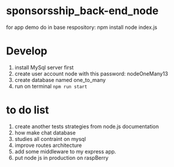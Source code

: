 # sponsorsship_back-end_node

for app demo do in base respository:
npm install
node index.js
# Develop
1. install MySql server first
2. create user account node with this password: nodeOneMany13
3. create database named one_to_many
4. run on terminal `npm run start`
# to do list
1. create another tests strategies from node.js documentation
2. how make chat database
3. studies all contraint on mysql
4. improve routes architecture
5. add some middleware to my express app.
6. put node js in production on raspBerry
